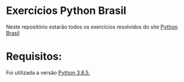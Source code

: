 # Exercícios Python Brasil

Neste repositório estarão todos os exercícios resolvidos do site <a href="https://wiki.python.org.br/PythonBrasil">Python Brasil</a>

# Requisitos:

Foi utilizada a versão <a href="https://www.python.org/">Python 3.8.5.</a>
